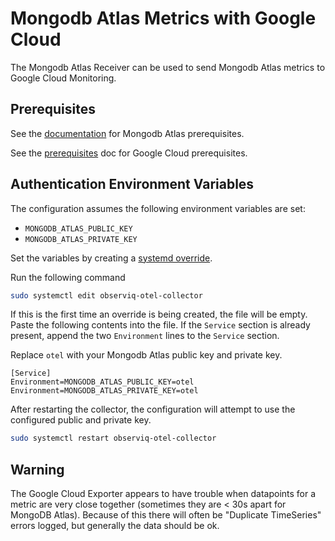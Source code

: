 # Mongodb Atlas Metrics with Google Cloud

The Mongodb Atlas Receiver can be used to send Mongodb Atlas metrics to Google Cloud Monitoring.

## Prerequisites

See the [documentation](https://github.com/observIQ/observiq-otel-collector/blob/main/docs/receivers.md) for Mongodb Atlas prerequisites.

See the [prerequisites](../README.md) doc for Google Cloud prerequisites.

## Authentication Environment Variables

The configuration assumes the following environment variables are set:
- `MONGODB_ATLAS_PUBLIC_KEY`
- `MONGODB_ATLAS_PRIVATE_KEY`

Set the variables by creating a [systemd override](https://wiki.archlinux.org/title/systemd#Replacement_unit_files).

Run the following command
```bash
sudo systemctl edit observiq-otel-collector
```

If this is the first time an override is being created, the file will be empty. Paste the following contents into the file. If the `Service` section is already present, append the two `Environment` lines to the `Service` section.

Replace `otel` with your Mongodb Atlas public key and private key.
```
[Service]
Environment=MONGODB_ATLAS_PUBLIC_KEY=otel
Environment=MONGODB_ATLAS_PRIVATE_KEY=otel
```

After restarting the collector, the configuration will attempt to use the configured public and private key.

```bash
sudo systemctl restart observiq-otel-collector
```

## Warning
The Google Cloud Exporter appears to have trouble when datapoints for a metric are very close together (sometimes they are < 30s apart for MongoDB Atlas).
Because of this there will often be "Duplicate TimeSeries" errors logged, but generally the data should be ok.